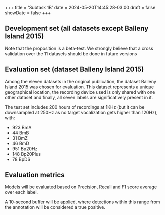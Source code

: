 +++
title = 'Subtask 1B'
date = 2024-05-20T14:45:28-03:00
draft = false
showDate = false
+++

## Development set (all datasets except Balleny Island 2015)

Note that the proposition is a beta-test. We strongly believe that a cross validation over the 11 datasets should be done in future versions

## Evaluation set (dataset Balleny Island 2015)

Among the eleven datasets in the original publication, the dataset Balleny Island 2015 was chosen for evaluation. This dataset represents a unique geographical location, the recording device used is only shared with one other dataset and finally, all seven labels are significatively present in it.

The test set includes 200 hours of recordings at 1KHz (but it can be downsampled at 250Hz as no target vocalization gets higher than 120Hz), with:
- 923 BmA 
- 44 BmB
- 31 BmZ
- 46 BmD
- 951 Bp20Hz
- 148 Bp20Plus
- 78 BpDS


## Evaluation metrics



Models will be evaluated based on Precision, Recall and F1 score average over each label. 

A 10-second buffer will be applied, where detections within this range from the annotation will be considered a true positive.
